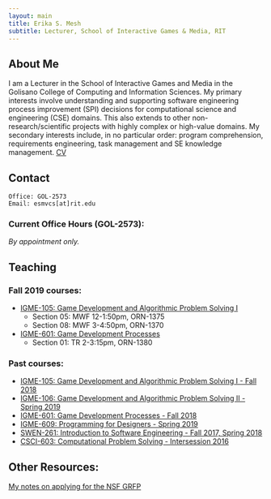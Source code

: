 ```yaml
---
layout: main
title: Erika S. Mesh
subtitle: Lecturer, School of Interactive Games & Media, RIT
---
```


## About Me
I am a Lecturer in the School of Interactive Games and Media in the Golisano College of Computing and Information Sciences. My primary interests involve understanding and supporting software engineering process improvement (SPI) decisions for computational science and engineering (CSE) domains. This also extends to other non-research/scientific projects with highly complex or high-value domains. My secondary interests include, in no particular order: program comprehension, requirements engineering, task management and SE knowledge management.
[CV](documents/CV.pdf)

## Contact

```
Office: GOL-2573
Email: esmvcs[at]rit.edu
```

### Current Office Hours (GOL-2573):
*By appointment only.*

## Teaching
 
### Fall 2019 courses:
* <a href="https://esmesh.github.io/RIT-IGME-105/" target="_blank">IGME-105: Game Development and Algorithmic Problem Solving I</a>
   - Section 05: MWF 12-1:50pm, ORN-1375
   - Section 08: MWF 3-4:50pm, ORN-1370
* <a href="https://esmesh.github.io/RIT-IGME-601/" target="_blank">IGME-601: Game Development Processes</a>
   - Section 01: TR 2-3:15pm, ORN-1380

### Past courses:
* <a href="documents/2018-19/igme105-05-08-schedule-fall-2181.html" target="_blank">IGME-105: Game Development and Algorithmic Problem Solving I - Fall 2018</a>
* <a href="documents/2018-19/IGME106_Course_Schedule_2185.htm" target="_blank">IGME-106: Game Development and Algorithmic Problem Solving II - Spring 2019</a>
* <a href="documents/2018-19/IGME601_2181_Schedule.pdf" target="_blank">IGME-601: Game Development Processes - Fall 2018</a>
* <a href="documents/2018-19/IGME609_Course_Schedule_2185.htm" target="_blank">IGME-609: Programming for Designers - Spring 2019</a>
* <a href="http://www.se.rit.edu/~swen-261/" target="_blank">SWEN-261: Introduction to Software Engineering - Fall 2017, Spring 2018</a>
* <a href= "https://www.cs.rit.edu/~csci603/syllabus.html" target="_blank">CSCI-603: Computational Problem Solving - Intersession 2016</a>

## Other Resources:
[My notes on applying for the NSF GRFP](documents/GRFP/GRFP.md)

